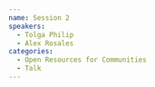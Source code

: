 ```yaml
---
name: Session 2
speakers:
  - Tolga Philip
  - Alex Rosales
categories:
  - Open Resources for Communities
  - Talk
---
```

